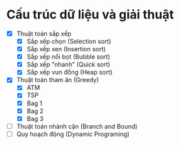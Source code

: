 # Cấu trúc dữ liệu và giải thuật

- [x] Thuật toán sắp xếp
  - [x] Sắp xếp chọn (Selection sort)
  - [x] Sắp xếp xen (Insertion sort)
  - [x] Sắp xếp nổi bọt (Bubble sort)
  - [x] Sắp xếp "nhanh" (Quick sort)
  - [x] Sắp xếp vun đống (Heap sort)
- [x] Thuật toán tham ăn (Greedy)
  - [x] ATM
  - [x] TSP
  - [x] Bag 1
  - [x] Bag 2
  - [x] Bag 3
- [ ] Thuật toán nhánh cận (Branch and Bound)
- [ ] Quy hoạch động (Dynamic Programing)
